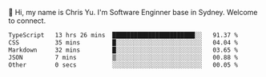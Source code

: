 👋 Hi, my name is Chris Yu. I'm Software Enginner base in Sydney. Welcome to connect.

<!--START_SECTION:waka-->

```txt
TypeScript   13 hrs 26 mins  ███████████████████████░░   91.37 %
CSS          35 mins         █░░░░░░░░░░░░░░░░░░░░░░░░   04.04 %
Markdown     32 mins         █░░░░░░░░░░░░░░░░░░░░░░░░   03.65 %
JSON         7 mins          ▒░░░░░░░░░░░░░░░░░░░░░░░░   00.88 %
Other        0 secs          ░░░░░░░░░░░░░░░░░░░░░░░░░   00.05 %
```

<!--END_SECTION:waka-->
